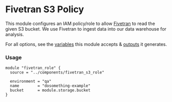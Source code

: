 # Fivetran S3 Policy 

This module configures an IAM policy/role to allow [Fivetran](https://fivetran.com) to read the given S3 bucket. We use Fivetran to ingest data into our data warehouse for analysis.

For all options, see the [variables](https://github.com/DoSomething/infrastructure/blob/master/components/fivetran_s3_role/variables.tf) this module accepts & [outputs](https://github.com/DoSomething/infrastructure/blob/master/components/fivetran_s3_role/outputs.tf) it generates.

### Usage

```hcl
module "fivetran_role" {
  source = "../components/fivetran_s3_role"

  environment = "qa"
  name        = "dosomething-example"
  bucket      = module.storage.bucket
}
```